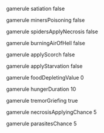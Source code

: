 gamerule satiation false

gamerule minersPoisoning false

gamerule spidersApplyNecrosis false

gamerule burningAirOfHell false

gamerule applyScorch false

gamerule applyStarvation false

gamerule foodDepletingValue 0

gamerule hungerDuration 10

gamerule tremorGriefing true

gamerule necrosisApplyingChance 5

gamerule parasitesChance 5
